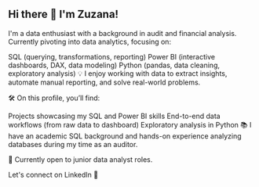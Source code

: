 ## Hi there 👋 I'm Zuzana!
I'm a data enthusiast with a background in audit and financial analysis.
Currently pivoting into data analytics, focusing on:

SQL (querying, transformations, reporting)
Power BI (interactive dashboards, DAX, data modeling)
Python (pandas, data cleaning, exploratory analysis)
💡 I enjoy working with data to extract insights, automate manual reporting, and solve real-world problems.

🛠️ On this profile, you’ll find:

Projects showcasing my SQL and Power BI skills
End-to-end data workflows (from raw data to dashboard)
Exploratory analysis in Python
📚 I have an academic SQL background and hands-on experience analyzing databases during my time as an auditor.

📍 Currently open to junior data analyst roles.

Let's connect on LinkedIn 💬

<!--
**ZuzanaHarcarikova/ZuzanaHarcarikova** is a ✨ _special_ ✨ repository because its `README.md` (this file) appears on your GitHub profile.

Here are some ideas to get you started:

- 🔭 I’m currently working on ...
- 🌱 I’m currently learning ...
- 👯 I’m looking to collaborate on ...
- 🤔 I’m looking for help with ...
- 💬 Ask me about ...
- 📫 How to reach me: ...
- 😄 Pronouns: ...
- ⚡ Fun fact: ...
-->
